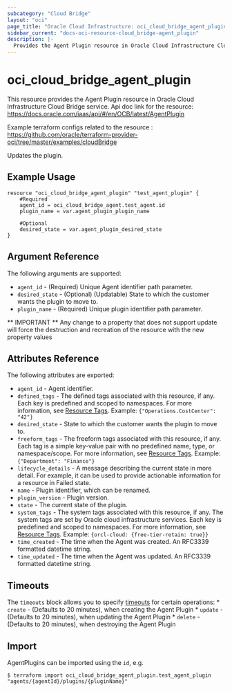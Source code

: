```yaml
---
subcategory: "Cloud Bridge"
layout: "oci"
page_title: "Oracle Cloud Infrastructure: oci_cloud_bridge_agent_plugin"
sidebar_current: "docs-oci-resource-cloud_bridge-agent_plugin"
description: |-
  Provides the Agent Plugin resource in Oracle Cloud Infrastructure Cloud Bridge service
---
```


# oci_cloud_bridge_agent_plugin
This resource provides the Agent Plugin resource in Oracle Cloud Infrastructure Cloud Bridge service.
Api doc link for the resource: https://docs.oracle.com/iaas/api/#/en/OCB/latest/AgentPlugin

Example terraform configs related to the resource : https://github.com/oracle/terraform-provider-oci/tree/master/examples/cloudBridge

Updates the plugin.

## Example Usage

```hcl
resource "oci_cloud_bridge_agent_plugin" "test_agent_plugin" {
	#Required
	agent_id = oci_cloud_bridge_agent.test_agent.id
	plugin_name = var.agent_plugin_plugin_name

	#Optional
	desired_state = var.agent_plugin_desired_state
}
```

## Argument Reference

The following arguments are supported:

* `agent_id` - (Required) Unique Agent identifier path parameter.
* `desired_state` - (Optional) (Updatable) State to which the customer wants the plugin to move to.
* `plugin_name` - (Required) Unique plugin identifier path parameter.


** IMPORTANT **
Any change to a property that does not support update will force the destruction and recreation of the resource with the new property values

## Attributes Reference

The following attributes are exported:

* `agent_id` - Agent identifier.
* `defined_tags` - The defined tags associated with this resource, if any. Each key is predefined and scoped to namespaces. For more information, see [Resource Tags](https://docs.cloud.oracle.com/iaas/Content/General/Concepts/resourcetags.htm). Example: `{"Operations.CostCenter": "42"}` 
* `desired_state` - State to which the customer wants the plugin to move to.
* `freeform_tags` - The freeform tags associated with this resource, if any. Each tag is a simple key-value pair with no predefined name, type, or namespace/scope. For more information, see [Resource Tags](https://docs.cloud.oracle.com/iaas/Content/General/Concepts/resourcetags.htm). Example: `{"Department": "Finance"}` 
* `lifecycle_details` - A message describing the current state in more detail. For example, it can be used to provide actionable information for a resource in Failed state.
* `name` - Plugin identifier, which can be renamed.
* `plugin_version` - Plugin version.
* `state` - The current state of the plugin.
* `system_tags` - The system tags associated with this resource, if any. The system tags are set by Oracle cloud infrastructure services. Each key is predefined and scoped to namespaces. For more information, see [Resource Tags](https://docs.cloud.oracle.com/iaas/Content/General/Concepts/resourcetags.htm). Example: `{orcl-cloud: {free-tier-retain: true}}` 
* `time_created` - The time when the Agent was created. An RFC3339 formatted datetime string.
* `time_updated` - The time when the Agent was updated. An RFC3339 formatted datetime string.

## Timeouts

The `timeouts` block allows you to specify [timeouts](https://registry.terraform.io/providers/oracle/oci/latest/docs/guides/changing_timeouts) for certain operations:
	* `create` - (Defaults to 20 minutes), when creating the Agent Plugin
	* `update` - (Defaults to 20 minutes), when updating the Agent Plugin
	* `delete` - (Defaults to 20 minutes), when destroying the Agent Plugin


## Import

AgentPlugins can be imported using the `id`, e.g.

```
$ terraform import oci_cloud_bridge_agent_plugin.test_agent_plugin "agents/{agentId}/plugins/{pluginName}" 
```

